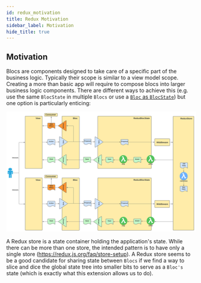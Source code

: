 ```yaml
---
id: redux_motivation
title: Redux Motivation
sidebar_label: Motivation
hide_title: true
---
```


## Motivation

Blocs are components designed to take care of a specific part of the business logic. Typically their scope is similar to a view model scope. Creating a more than basic app will require to compose blocs into larger business logic components. There are different ways to achieve this (e.g. use the same `BlocState` in multiple `Blocs` or use a [`Bloc` as `BlocState`](../../architecture/blocstate/bloc_state.md#bloc-isa-blocstate)) but one option is particularly enticing:

![Bloc Redux](../../../static/img/Bloc%20Architecture%20-%20Bloc%20Redux.svg)

A Redux store is a state container holding the application's state. While there can be more than one store, the intended pattern is to have only a single store (https://redux.js.org/faq/store-setup). A Redux store seems to be a good candidate for sharing state between `Blocs` if we find a way to slice and dice the global state tree into smaller bits to serve as a `Bloc's` state (which is exactly what this extension allows us to do).
